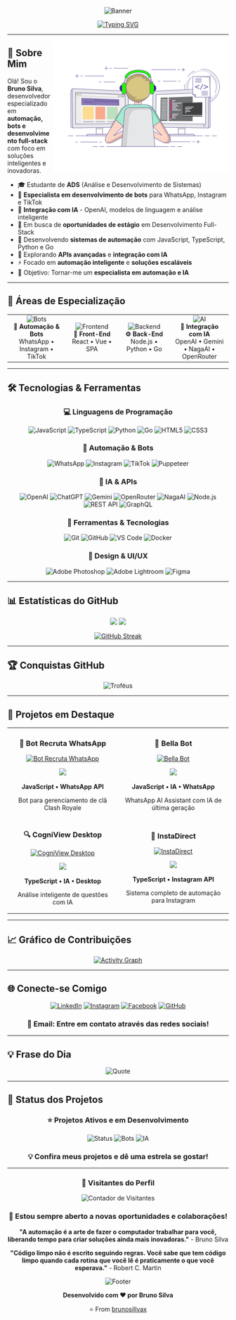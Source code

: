 <div align="center">
  
![Banner](https://capsule-render.vercel.app/api?type=waving&color=gradient&customColorList=6,11,20&height=300&section=header&text=Bruno%20Silva&fontSize=80&fontColor=fff&animation=fadeIn&fontAlignY=38&desc=Desenvolvedor%20de%20Bots%20|%20Especialista%20em%20Automação&descAlignY=51&descAlign=50)

</div>

<div align="center">
  
[![Typing SVG](https://readme-typing-svg.herokuapp.com?font=Fira+Code&size=28&duration=3000&pause=1000&color=00D9FF&center=true&vCenter=true&width=600&lines=Bem-vindo+ao+meu+perfil!+%F0%9F%91%8B;Desenvolvedor+de+Bots+%F0%9F%9A%80;Especialista+em+Automação+%F0%9F%92%BB;Full-Stack+Developer+%F0%9F%9A%80;Integração+com+IA+%F0%9F%A7%A0)](https://git.io/typing-svg)

</div>

---

<img align="right" alt="Coding" width="400" src="https://raw.githubusercontent.com/devSouvik/devSouvik/master/gif3.gif">

## 🚀 Sobre Mim

Olá! Sou o **Bruno Silva**, desenvolvedor especializado em **automação, bots e desenvolvimento full-stack** com foco em soluções inteligentes e inovadoras.

- 🎓 Estudante de **ADS** (Análise e Desenvolvimento de Sistemas)
- 🤖 **Especialista em desenvolvimento de bots** para WhatsApp, Instagram e TikTok
- 🧠 **Integração com IA** - OpenAI, modelos de linguagem e análise inteligente
- 💼 Em busca de **oportunidades de estágio** em Desenvolvimento Full-Stack
- 🔭 Desenvolvendo **sistemas de automação** com JavaScript, TypeScript, Python e Go
- 🌱 Explorando **APIs avançadas** e **integração com IA**
- ⚡ Focado em **automação inteligente** e **soluções escaláveis**
- 🎯 Objetivo: Tornar-me um **especialista em automação e IA**

---

## 🎯 Áreas de Especialização

<div align="center">

<table>
  <tr>
    <td align="center" width="200">
      <img src="https://cdn-icons-png.flaticon.com/512/1998/1998664.png" width="60" height="60" alt="Bots"/>
      <br><b>🤖 Automação & Bots</b>
      <br>WhatsApp • Instagram • TikTok
    </td>
    <td align="center" width="200">
      <img src="https://cdn-icons-png.flaticon.com/512/1055/1055687.png" width="60" height="60" alt="Frontend"/>
      <br><b>🎨 Front-End</b>
      <br>React • Vue • SPA
    </td>
    <td align="center" width="200">
      <img src="https://cdn-icons-png.flaticon.com/512/919/919825.png" width="60" height="60" alt="Backend"/>
      <br><b>⚙️ Back-End</b>
      <br>Node.js • Python • Go
    </td>
    <td align="center" width="200">
      <img src="https://cdn-icons-png.flaticon.com/512/2103/2103633.png" width="60" height="60" alt="AI"/>
      <br><b>🧠 Integração com IA</b>
      <br>OpenAI • Gemini • NagaAI • OpenRouter
    </td>
  </tr>
</table>

</div>

---

## 🛠️ Tecnologias & Ferramentas

<div align="center">

### 💻 Linguagens de Programação
![JavaScript](https://img.shields.io/badge/JavaScript-F7DF1E?style=for-the-badge&logo=javascript&logoColor=black)
![TypeScript](https://img.shields.io/badge/TypeScript-007ACC?style=for-the-badge&logo=typescript&logoColor=white)
![Python](https://img.shields.io/badge/Python-3776AB?style=for-the-badge&logo=python&logoColor=white)
![Go](https://img.shields.io/badge/Go-00ADD8?style=for-the-badge&logo=go&logoColor=white)
![HTML5](https://img.shields.io/badge/HTML5-E34F26?style=for-the-badge&logo=html5&logoColor=white)
![CSS3](https://img.shields.io/badge/CSS3-1572B6?style=for-the-badge&logo=css3&logoColor=white)

### 🤖 Automação & Bots
![WhatsApp](https://img.shields.io/badge/WhatsApp-25D366?style=for-the-badge&logo=whatsapp&logoColor=white)
![Instagram](https://img.shields.io/badge/Instagram-E4405F?style=for-the-badge&logo=instagram&logoColor=white)
![TikTok](https://img.shields.io/badge/TikTok-000000?style=for-the-badge&logo=tiktok&logoColor=white)
![Puppeteer](https://img.shields.io/badge/Puppeteer-40B5A4?style=for-the-badge&logo=puppeteer&logoColor=white)

### 🧠 IA & APIs
![OpenAI](https://img.shields.io/badge/OpenAI-412991?style=for-the-badge&logo=openai&logoColor=white)
![ChatGPT](https://img.shields.io/badge/ChatGPT-74AA9C?style=for-the-badge&logo=openai&logoColor=white)
![Gemini](https://img.shields.io/badge/Gemini-4285F4?style=for-the-badge&logo=google&logoColor=white)
![OpenRouter](https://img.shields.io/badge/OpenRouter-FF6B6B?style=for-the-badge&logo=router&logoColor=white)
![NagaAI](https://img.shields.io/badge/NagaAI-00D9FF?style=for-the-badge&logo=ai&logoColor=white)
![Node.js](https://img.shields.io/badge/Node.js-339933?style=for-the-badge&logo=node.js&logoColor=white)
![REST API](https://img.shields.io/badge/REST_API-02569B?style=for-the-badge&logo=rest&logoColor=white)
![GraphQL](https://img.shields.io/badge/GraphQL-E10098?style=for-the-badge&logo=graphql&logoColor=white)

### 🔧 Ferramentas & Tecnologias
![Git](https://img.shields.io/badge/Git-F05032?style=for-the-badge&logo=git&logoColor=white)
![GitHub](https://img.shields.io/badge/GitHub-181717?style=for-the-badge&logo=github&logoColor=white)
![VS Code](https://img.shields.io/badge/VS_Code-007ACC?style=for-the-badge&logo=visual-studio-code&logoColor=white)
![Docker](https://img.shields.io/badge/Docker-2496ED?style=for-the-badge&logo=docker&logoColor=white)

### 🎨 Design & UI/UX
![Adobe Photoshop](https://img.shields.io/badge/Photoshop-31A8FF?style=for-the-badge&logo=adobe-photoshop&logoColor=white)
![Adobe Lightroom](https://img.shields.io/badge/Lightroom-31A8FF?style=for-the-badge&logo=adobe-lightroom&logoColor=white)
![Figma](https://img.shields.io/badge/Figma-F24E1E?style=for-the-badge&logo=figma&logoColor=white)

</div>

---

## 📊 Estatísticas do GitHub

<div align="center">
  
<img height="180em" src="https://github-readme-stats.vercel.app/api?username=brunosillvax&show_icons=true&theme=radical&include_all_commits=true&count_private=true&hide_border=true&bg_color=0d1117&title_color=00d9ff&icon_color=00d9ff&text_color=c9d1d9"/>
<img height="180em" src="https://github-readme-stats.vercel.app/api/top-langs/?username=brunosillvax&layout=compact&langs_count=8&theme=radical&hide_border=true&bg_color=0d1117&title_color=00d9ff&text_color=c9d1d9"/>

</div>

<div align="center">
  
[![GitHub Streak](https://streak-stats.demolab.com/?user=brunosillvax&theme=radical&hide_border=true&background=0D1117&ring=00d9ff&fire=00d9ff&currStreakLabel=00d9ff)](https://git.io/streak-stats)

</div>

---

## 🏆 Conquistas GitHub

<div align="center">
  
![Troféus](https://github-profile-trophy.vercel.app/?username=brunosillvax&theme=radical&no-frame=true&no-bg=false&margin-w=4)

</div>

---

## 📂 Projetos em Destaque

<div align="center">

<table>
  <tr>
    <td width="50%">
      <h3 align="center">🤖 Bot Recruta WhatsApp</h3>
      <div align="center">  
        <a href="https://github.com/brunosillvax/bot-recruta-whatsapp" target="_blank">
          <img src="https://github-readme-stats.vercel.app/api/pin/?username=brunosillvax&repo=bot-recruta-whatsapp&theme=radical&hide_border=true&bg_color=0d1117&title_color=00d9ff&icon_color=00d9ff" alt="Bot Recruta WhatsApp" />
        </a>
        <br>
        <p>
          <a href="https://github.com/brunosillvax/bot-recruta-whatsapp" target="_blank">
            <img src="https://img.shields.io/badge/Ver_Projeto-00d9ff?style=for-the-badge&logo=github&logoColor=white"/>
          </a>
        </p>
        <p><strong>JavaScript • WhatsApp API</strong></p>
        <p>Bot para gerenciamento de clã Clash Royale</p>
      </div>
    </td>
    <td width="50%">
      <h3 align="center">🧠 Bella Bot</h3>
      <div align="center">
        <a href="https://github.com/brunosillvax/Bella-bot" target="_blank">
          <img src="https://github-readme-stats.vercel.app/api/pin/?username=brunosillvax&repo=Bella-bot&theme=radical&hide_border=true&bg_color=0d1117&title_color=00d9ff&icon_color=00d9ff" alt="Bella Bot" />
        </a>
        <br>
        <p>
          <a href="https://github.com/brunosillvax/Bella-bot" target="_blank">
            <img src="https://img.shields.io/badge/Ver_Projeto-00d9ff?style=for-the-badge&logo=github&logoColor=white"/>
          </a>
        </p>
        <p><strong>JavaScript • IA • WhatsApp</strong></p>
        <p>WhatsApp AI Assistant com IA de última geração</p>
      </div>
    </td>
  </tr>
  <tr>
    <td width="50%">
      <h3 align="center">🔍 CogniView Desktop</h3>
      <div align="center">
        <a href="https://github.com/brunosillvax/cogniview-desktop" target="_blank">
          <img src="https://github-readme-stats.vercel.app/api/pin/?username=brunosillvax&repo=cogniview-desktop&theme=radical&hide_border=true&bg_color=0d1117&title_color=00d9ff&icon_color=00d9ff" alt="CogniView Desktop" />
        </a>
        <br>
        <p>
          <a href="https://github.com/brunosillvax/cogniview-desktop" target="_blank">
            <img src="https://img.shields.io/badge/Ver_Projeto-00d9ff?style=for-the-badge&logo=github&logoColor=white"/>
          </a>
        </p>
        <p><strong>TypeScript • IA • Desktop</strong></p>
        <p>Análise inteligente de questões com IA</p>
      </div>
    </td>
    <td width="50%">
      <h3 align="center">📱 InstaDirect</h3>
      <div align="center">
        <a href="https://github.com/brunosillvax/InstaDirect" target="_blank">
          <img src="https://github-readme-stats.vercel.app/api/pin/?username=brunosillvax&repo=InstaDirect&theme=radical&hide_border=true&bg_color=0d1117&title_color=00d9ff&icon_color=00d9ff" alt="InstaDirect" />
        </a>
        <br>
        <p>
          <a href="https://github.com/brunosillvax/InstaDirect" target="_blank">
            <img src="https://img.shields.io/badge/Ver_Projeto-00d9ff?style=for-the-badge&logo=github&logoColor=white"/>
          </a>
        </p>
        <p><strong>TypeScript • Instagram API</strong></p>
        <p>Sistema completo de automação para Instagram</p>
      </div>
    </td>
  </tr>
</table>

</div>

---

## 📈 Gráfico de Contribuições

<div align="center">

[![Activity Graph](https://github-readme-activity-graph.vercel.app/graph?username=brunosillvax&theme=react-dark&hide_border=true&bg_color=0d1117&color=00d9ff&line=00d9ff&point=00d9ff)](https://github.com/brunosillvax)

</div>

---

## 🌐 Conecte-se Comigo

<div align="center">

[![LinkedIn](https://img.shields.io/badge/LinkedIn-0077B5?style=for-the-badge&logo=linkedin&logoColor=white)](https://linkedin.com/in/brunosillvax)
[![Instagram](https://img.shields.io/badge/Instagram-E4405F?style=for-the-badge&logo=instagram&logoColor=white)](https://instagram.com/brunosillvax)
[![Facebook](https://img.shields.io/badge/Facebook-1877F2?style=for-the-badge&logo=facebook&logoColor=white)](https://facebook.com/brunosillvax)
[![GitHub](https://img.shields.io/badge/GitHub-181717?style=for-the-badge&logo=github&logoColor=white)](https://github.com/brunosillvax)

### 📧 Email: Entre em contato através das redes sociais!

</div>

---

## 💡 Frase do Dia

<div align="center">

![Quote](https://quotes-github-readme.vercel.app/api?type=horizontal&theme=radical&color=00d9ff)

</div>

---

## 🚀 Status dos Projetos

<div align="center">

### ⭐ Projetos Ativos e em Desenvolvimento

![Status](https://img.shields.io/badge/Status-Ativo-brightgreen?style=for-the-badge&logo=github&logoColor=white)
![Bots](https://img.shields.io/badge/Bots-WhatsApp%20%7C%20Instagram%20%7C%20TikTok-blue?style=for-the-badge&logo=robot&logoColor=white)
![IA](https://img.shields.io/badge/IA-OpenAI%20%7C%20Análise%20Inteligente-purple?style=for-the-badge&logo=openai&logoColor=white)

### 💡 Confira meus projetos e dê uma estrela se gostar!

</div>

---

<div align="center">

### 👀 Visitantes do Perfil

![Contador de Visitantes](https://visitor-badge.laobi.icu/badge?page_id=brunosillvax.brunosillvax&style=for-the-badge&color=00d9ff)

### 💬 Estou sempre aberto a novas oportunidades e colaborações!

**"A automação é a arte de fazer o computador trabalhar para você, liberando tempo para criar soluções ainda mais inovadoras."** - Bruno Silva

**"Código limpo não é escrito seguindo regras. Você sabe que tem código limpo quando cada rotina que você lê é praticamente o que você esperava."** - Robert C. Martin

</div>


<div align="center">
  
![Footer](https://capsule-render.vercel.app/api?type=waving&color=gradient&customColorList=6,11,20&height=120&section=footer)

**Desenvolvido com ❤️ por Bruno Silva**

⭐ From [brunosillvax](https://github.com/brunosillvax)

</div>

